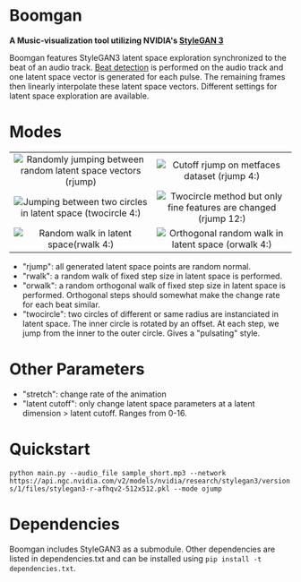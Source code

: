 # Boomgan
__A Music-visualization tool utilizing NVIDIA's [StyleGAN 3](https://github.com/NVlabs/stylegan3)__

Boomgan features StyleGAN3 latent space exploration synchronized to the beat of an audio track. [Beat detection](https://www.ee.columbia.edu/~dpwe/pubs/Ellis07-beattrack.pdf) is performed on the audio track and one latent space vector is generated for each pulse. The remaining frames then linearly interpolate these latent space vectors. Different settings for latent space exploration are available.

# Modes

|              |    |
:-------------------------:|:-------------------------:
![Randomly jumping between random latent space vectors (rjump)](rjump.gif) | ![Cutoff rjump on metfaces dataset (rjump 4:)](faces_rjump_4:.gif)
![Jumping between two circles in latent space (twocircle 4:)](twocircle_4:.gif) | ![Twocircle method but only fine features are changed (rjump 12:)](twocircle_onlyhigh.gif)
![Random walk in latent space(rwalk 4:)](rwalk.gif) | ![Orthogonal random walk in latent space (orwalk 4:)](orwalk_4:.gif)


- "rjump": all generated latent space points are random normal.
- "rwalk": a random walk of fixed step size in latent space is performed.
- "orwalk": a random orthogonal walk of fixed step size in latent space is performed. Orthogonal steps should somewhat make the change rate for each beat similar.
- "twocircle": two circles of different or same radius are instanciated in latent space. The inner circle is rotated by an offset. At each step, we jump from the inner to the outer circle. Gives a "pulsating" style.

# Other Parameters

- "stretch": change rate of the animation
- "latent cutoff": only change latent space parameters at a latent dimension > latent cutoff. Ranges from 0-16.

# Quickstart 

`python main.py --audio_file sample_short.mp3 --network https://api.ngc.nvidia.com/v2/models/nvidia/research/stylegan3/versions/1/files/stylegan3-r-afhqv2-512x512.pkl --mode ojump`

# Dependencies
Boomgan includes StyleGAN3 as a submodule. Other dependencies are listed in dependencies.txt and can be installed using `pip install -t dependencies.txt`.

